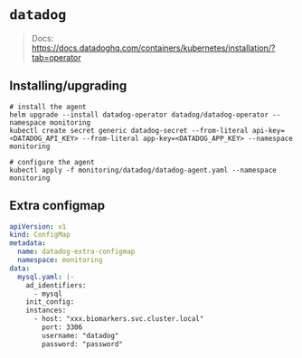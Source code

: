 # `datadog`

> Docs: https://docs.datadoghq.com/containers/kubernetes/installation/?tab=operator

## Installing/upgrading

```shell
# install the agent
helm upgrade --install datadog-operator datadog/datadog-operator --namespace monitoring
kubectl create secret generic datadog-secret --from-literal api-key=<DATADOG_API_KEY> --from-literal app-key=<DATADOG_APP_KEY> --namespace monitoring

# configure the agent
kubectl apply -f monitoring/datadog/datadog-agent.yaml --namespace monitoring
```

## Extra configmap

```yaml
apiVersion: v1
kind: ConfigMap
metadata:
  name: datadog-extra-configmap
  namespace: monitoring
data:
  mysql.yaml: |-
    ad_identifiers:
      - mysql
    init_config:
    instances:
      - host: "xxx.biomarkers.svc.cluster.local"
        port: 3306
        username: "datadog"
        password: "password"
```
